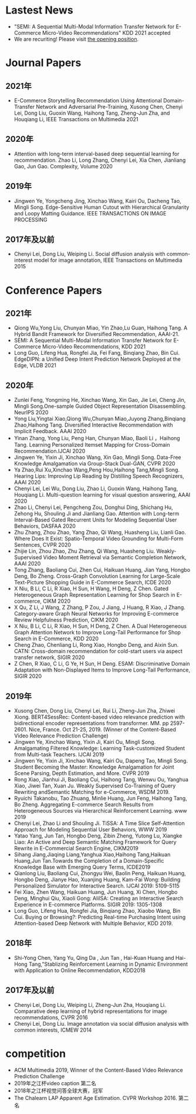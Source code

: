 # Lastest News

* "SEMI: A Sequential Multi-Modal Information Transfer Network for E-Commerce Micro-Video Recommendations" KDD 2021 accepted 
* We are recuriting! Please visit [the opening position](https://talent.alibaba.com/off-campus-position/720722?trace=qrcode_share).

# Journal Papers

## 2021年
* E-Commerce Storytelling Recommendation Using Attentional Domain-Transfer Network and Adversarial Pre-Training, Xusong Chen, Chenyi Lei, Dong Liu, Guoxin Wang, Haihong Tang, Zheng-Jun Zha, and Houqiang Li, IEEE Transactions on Multimedia 2021

## 2020年
* Attention with long-term interval-based deep sequential learning for recommendation. Zhao Li, Long Zhang, Chenyi Lei, Xia Chen, Jianliang Gao, Jun Gao. Complexity, Volume 2020

## 2019年
* Jingwen Ye, Yongcheng Jing, Xinchao Wang, Kairi Ou, Dacheng Tao, Mingli Song. Edge-Sensitive Human Cutout with Hierarchical Granularity and Loopy Matting Guidance. IEEE TRANSACTIONS ON IMAGE PROCESSING

## 2017年及以前
* Chenyi Lei, Dong Liu, Weiping Li. Social diffusion analysis with common-interest model for image annotation, IEEE Transactions on Multimedia 2015

# Conference Papers

## 2021年
* Qiong Wu,Yong Liu, Chunyan Miao, Yin Zhao,Lu Guan, Haihong Tang. A Hybrid Bandit Framework for Diversified Recommendation, AAAI-21. 
* SEMI: A Sequential Multi-Modal Information Transfer Network for E-Commerce Micro-Video Recommendations, KDD 2021
* Long Guo, Lifeng Hua, Rongfei Jia, Fei Fang, Binqiang Zhao, Bin Cui. EdgeDIPN: a Unified Deep Intent Prediction Network Deployed at the Edge, VLDB 2021

## 2020年
* Zunlei Feng, Yongming He, Xinchao Wang, Xin Gao, Jie Lei, Cheng Jin, Mingli Song.One-sample Guided Object Representation Disassembling. NeurIPS 2020
* Yong Liu,Yingtai Xiao,Qiong Wu,Chunyan Miao,Juyong Zhang,Binqiang Zhao,Haihong Tang. Diversified Interactive Recommendation with Implicit Feedback. AAAI 2020
* Yinan Zhang, Yong Liu, Peng Han, Chunyan Miao, Baoli Li ，Haihong Tang. Learning Personalized Itemset Mapping for Cross-Domain Recommendation.IJCAI 2020
* Jingwen Ye, Yixin Ji, Xinchao Wang, Xin Gao, Mingli Song. Data-Free Knowledge Amalgamation via Group-Stack Dual-GAN, CVPR 2020
* Ya Zhao,Rui Xu,Xinchao Wang,Peng Hou,Haihong Tang,Mingli Song. Hearing Lips: Improving Lip Reading by Distilling Speech Recognizers, AAAI 2020
* Chenyi Lei, Lei Wu, Dong Liu, Zhao Li, Guoxin Wang, Haihong Tang, Houqiang Li. Multi-question learning for visual question answering, AAAI 2020
* Zhao Li, Chenyi Lei, Pengcheng Zou, Donghui Ding, Shichang Hu, Zehong Hu, Shouling Ji and Jianliang Gao. Attention with Long-term Interval-Based Gated Recurrent Units for Modeling Sequential User Behaviors, DASFAA 2020
* Zhu Zhang, Zhou Zhao, Yang Zhao, Qi Wang, Huasheng Liu, Lianli Gao. Where Does It Exist: Spatio-Temporal Video Grounding for Multi-Form Sentences, CVPR 2020
* Zhijie Lin, Zhou Zhao, Zhu Zhang, Qi Wang, Huasheng Liu. Weakly-Supervised Video Moment Retrieval via Semantic Completion Network, AAAI 2020
* Tong Zhang, Baoliang Cui, Zhen Cui, Haikuan Huang, Jian Yang, Hongbo Deng, Bo Zheng. Cross-Graph Convolution Learning for Large-Scale Text-Picture Shopping Guide in E-Commerce Search, ICDE 2020
* X Niu, B Li, C Li, R Xiao, H Sun, H Wang, H Deng, Z Chen. Gated Heterogeneous Graph Representation Learning for Shop Search in E-commerce, CIKM 2020
* X Qu, Z Li, J Wang, Z Zhang, P Zou, J Jiang, J Huang, R Xiao, J Zhang. Category-aware Graph Neural Networks for Improving E-commerce Review Helpfulness Prediction, CIKM 2020
* X Niu, B Li, C Li, R Xiao, H Sun, H Deng, Z Chen. A Dual Heterogeneous Graph Attention Network to Improve Long-Tail Performance for Shop Search in E-Commerce, KDD 2020
* Cheng Zhao, Chenliang Li, Rong Xiao, Hongbo Deng, and Aixin Sun. CATN: Cross-domain recommendation for cold-start users via aspect transfer network, SIGIR 2020
* Z Chen, R Xiao, C Li, G Ye, H Sun, H Deng. ESAM: Discriminative Domain Adaptation with Non-Displayed Items to Improve Long-Tail Performance, SIGIR 2020

## 2019年
* Xusong Chen, Dong Liu, Chenyi Lei, Rui Li, Zheng-Jun Zha, Zhiwei Xiong. BERT4SessRec: Content-based video relevance prediction with bidirectional encoder representations from transformer. MM. pp 2597-2601. Nice, France. Oct 21-25, 2019. (Winner of the Content-Based Video Relevance Prediction Challenge)
* Jingwen Ye, Xinchao Wang, Yixin Ji, Kairi Ou, Mingli Song. Amalgamating Filtered Knowledge: Learning Task-customized Student from Multi-task Teachers. IJCAI 2019
* Jingwen Ye, Yixin Ji, Xinchao Wang, Kairi Ou, Dapeng Tao, Mingli Song. Student Becoming the Master: Knowledge Amalgamation for Joint Scene Parsing, Depth Estimation, and More. CVPR 2019
* Rong Xiao, Jianhui Ji, Baoliang Cui, Haihong Tang, Wenwu Ou, Yanghua Xiao, Jiwei Tan, Xuan Ju. Weakly Supervised Co-Training of Query Rewriting andSemantic Matching for e-Commerce, WSDM 2019.
* Ryuichi Takanobu, Tao Zhuang, Minlie Huang, Jun Feng, Haihong Tang, Bo Zheng. Aggregating E-commerce Search Results from Heterogeneous Sources via Hierarchical Reinforcement Learning. www 2019
* Chenyi Lei, Zhao Li and Shouling Ji. TiSSA: A Time Slice Self-Attention Approach for Modeling Sequential User Behaviors, WWW 2019
* Yatao Yang, Jun Tan, Hongbo Deng, Zibin Zheng, Yutong Lu, Xiangke Liao: An Active and Deep Semantic Matching Framework for Query Rewrite in E-Commercial Search Engine, CIKM2019
* Sihang Jiang,Jiaqing Liang,Yanghua Xiao,Haihong Tang,Haikuan Huang,Jun Tan.Towards the Completion of a Domain-Specific Knowledge Base with Emerging Query Terms, ICDE2019
* Qianlong Liu, Baoliang Cui, Zhongyu Wei, Baolin Peng, Haikuan Huang, Hongbo Deng, Jianye Hao, Xuanjing Huang, Kam-Fai Wong: Building Personalized Simulator for Interactive Search. IJCAI 2019: 5109-5115
* Fei Xiao, Zhen Wang, Haikuan Huang, Jun Huang, Xi Chen, Hongbo Deng, Minghui Qiu, Xiaoli Gong: AliISA: Creating an Interactive Search Experience in E-commerce Platforms. SIGIR 2019: 1305-1308
* Long Guo, Lifeng Hua, Rongfei Jia, Binqiang Zhao, Xiaobo Wang, Bin Cui. Buying or Browsing?: Predicting Real-time Purchasing Intent using Attention-based Deep Network with Multiple Behavior, KDD 2019.

## 2018年
* Shi-Yong Chen, Yang Yu, Qing Da , Jun Tan , Hai-Kuan Huang and Hai-Hong Tang,"Stablizing Reinforcement Learning in Dynamic Environment with Application to Online Recommendation, KDD2018

## 2017年及以前
* Chenyi Lei, Dong Liu, Weiping Li, Zheng-Jun Zha, Houqiang Li. Comparative deep learning of hybrid representations for image recommendations, CVPR 2016
* Chenyi Lei, Dong Liu. Image annotation via social diffusion analysis with common interests, ICMEW 2014

# competition

* ACM Multimedia 2019, Winner of the Content-Based Video Relevance Prediction Challenge
* 2019年之江杯video caption 第二名
* 2018年之江杯视觉问答全球大赛，冠军
* The Chalearn LAP Apparent Age Estimation. CVPR Workshop 2016. 第二名

